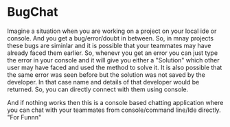 # BugChat
Imagine a situation when you are working on a project on your local ide or console. And you get a bug/error/doubt in between. So, in mnay projects these bugs are siminlar 
and it is possible that your teammates may have already faced them earlier. So, whenevr you get an error you can just type the error in your console and it will give you either a "Solution" which
other user may have faced and used the method to solve it. It is also possible that the same error was seen before but the solution was not saved by the developer. In that case name and details of that developer would be returned.
So, you can directly connect with them using console.

And if nothing works then this is a console based chatting application where you can chat with your teammates from console/command line/Ide directly. "For Funnn"

